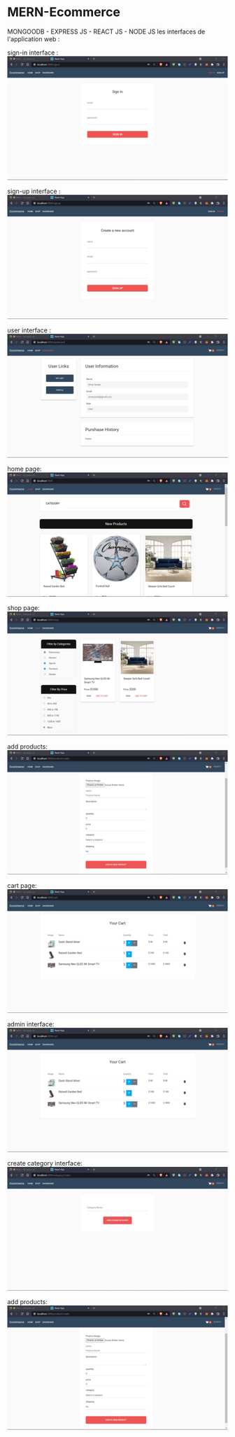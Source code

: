 # MERN-Ecommerce
MONGOODB - EXPRESS JS - REACT JS - NODE JS
les interfaces de l'application web :

sign-in interface :
![This is an image](https://github.com/omar-sanad/ecommerce-MERN-/raw/main/captures/sign%20in.jpg)



sign-up interface :
![This is an image](https://github.com/omar-sanad/ecommerce-MERN-/raw/main/captures/sign%20up.jpg)



user interface :
![This is an image](https://github.com/omar-sanad/ecommerce-MERN-/raw/main/captures/user%20dashboard.jpg)



home page:
![This is an image](https://github.com/omar-sanad/ecommerce-MERN-/raw/main/captures/home.jpg)



shop page:
![This is an image](https://github.com/omar-sanad/ecommerce-MERN-/raw/main/captures/shop.jpg)



add products:
![This is an image](https://github.com/omar-sanad/ecommerce-MERN-/raw/main/captures/add%20product.jpg)



cart page:
![This is an image](https://github.com/omar-sanad/ecommerce-MERN-/raw/main/captures/cart.jpg)



admin interface:
![This is an image](https://github.com/omar-sanad/ecommerce-MERN-/raw/main/captures/cart.jpg)



create category interface:
![This is an image](https://github.com/omar-sanad/ecommerce-MERN-/raw/main/captures/create%20category.jpg)



add products:
![This is an image](https://github.com/omar-sanad/ecommerce-MERN-/raw/main/captures/add%20product.jpg)
